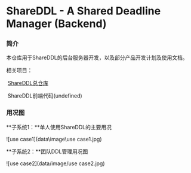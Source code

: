 # ShareDDL - A Shared Deadline Manager (Backend)

### 简介

本仓库用于ShareDDL的后台服务器开发，以及部分产品开发计划及使用文档。

相关项目：

​	[ShareDDL总仓库](https://github.com/ktxlh/sw-gp4)

​	ShareDDL前端代码(undefined)	



### 用况图

**子系统1：**单人使用ShareDDL的主要用况

![use case1](data\image\use case1.jpg)

**子系统2：**团队DDL管理用况图

![use case2](data/image/use case2.jpg)